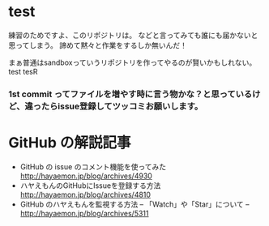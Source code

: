 # test
練習のためですよ、このリポジトリは。
などと言ってみても誰にも届かないと思ってしまう。
諦めて黙々と作業をするしか無いんだ！

まぁ普通はsandboxっていうリポジトリを作ってやるのが賢いかもしれない。
test tesR

### 1st commit ってファイルを増やす時に言う物かな？と思っているけど、違ったらissue登録してツッコミお願いします。





# GitHub の解説記事
*  GitHub の issue のコメント機能を使ってみた http://hayaemon.jp/blog/archives/4930
*  ハヤえもんのGitHubにIssueを登録する方法  http://hayaemon.jp/blog/archives/4810
* GitHub のハヤえもんを監視する方法 – 「Watch」や「Star」について – http://hayaemon.jp/blog/archives/5311
